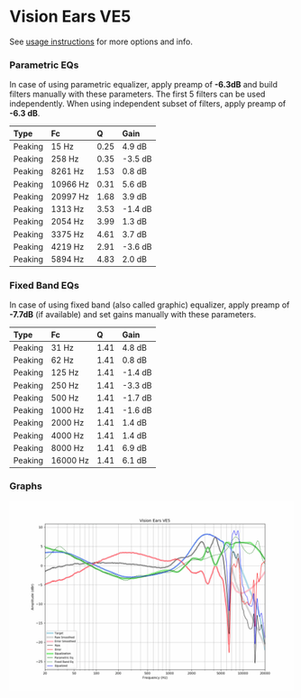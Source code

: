 # Vision Ears VE5
See [usage instructions](https://github.com/jaakkopasanen/AutoEq#usage) for more options and info.

### Parametric EQs
In case of using parametric equalizer, apply preamp of **-6.3dB** and build filters manually
with these parameters. The first 5 filters can be used independently.
When using independent subset of filters, apply preamp of **-6.3 dB**.

| Type    | Fc       |    Q | Gain    |
|:--------|:---------|:-----|:--------|
| Peaking | 15 Hz    | 0.25 | 4.9 dB  |
| Peaking | 258 Hz   | 0.35 | -3.5 dB |
| Peaking | 8261 Hz  | 1.53 | 0.8 dB  |
| Peaking | 10966 Hz | 0.31 | 5.6 dB  |
| Peaking | 20997 Hz | 1.68 | 3.9 dB  |
| Peaking | 1313 Hz  | 3.53 | -1.4 dB |
| Peaking | 2054 Hz  | 3.99 | 1.3 dB  |
| Peaking | 3375 Hz  | 4.61 | 3.7 dB  |
| Peaking | 4219 Hz  | 2.91 | -3.6 dB |
| Peaking | 5894 Hz  | 4.83 | 2.0 dB  |

### Fixed Band EQs
In case of using fixed band (also called graphic) equalizer, apply preamp of **-7.7dB**
(if available) and set gains manually with these parameters.

| Type    | Fc       |    Q | Gain    |
|:--------|:---------|:-----|:--------|
| Peaking | 31 Hz    | 1.41 | 4.8 dB  |
| Peaking | 62 Hz    | 1.41 | 0.8 dB  |
| Peaking | 125 Hz   | 1.41 | -1.4 dB |
| Peaking | 250 Hz   | 1.41 | -3.3 dB |
| Peaking | 500 Hz   | 1.41 | -1.7 dB |
| Peaking | 1000 Hz  | 1.41 | -1.6 dB |
| Peaking | 2000 Hz  | 1.41 | 1.4 dB  |
| Peaking | 4000 Hz  | 1.41 | 1.4 dB  |
| Peaking | 8000 Hz  | 1.41 | 6.9 dB  |
| Peaking | 16000 Hz | 1.41 | 6.1 dB  |

### Graphs
![](./Vision%20Ears%20VE5.png)